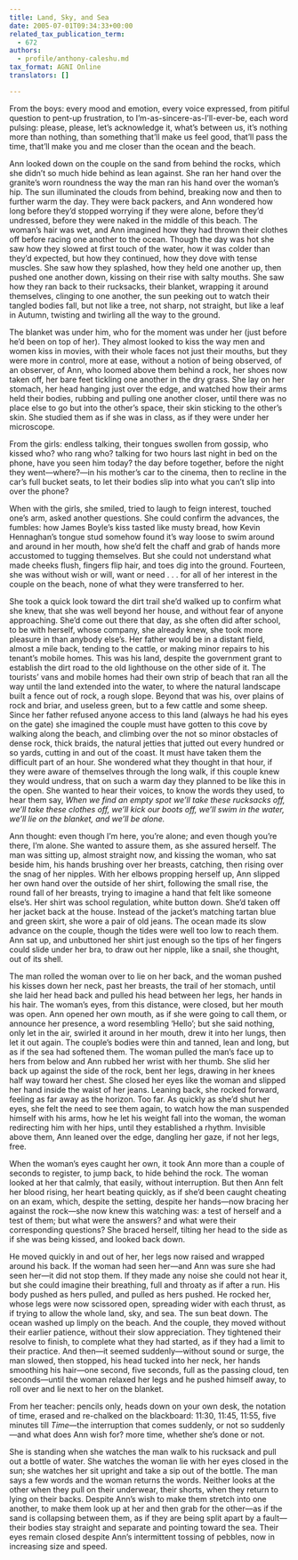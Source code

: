 ```yaml
---
title: Land, Sky, and Sea
date: 2005-07-01T09:34:33+00:00
related_tax_publication_term:
  - 672
authors:
  - profile/anthony-caleshu.md
tax_format: AGNI Online
translators: []

---
```

From the boys: every mood and emotion, every voice expressed, from pitiful question to pent-up frustration, to I’m-as-sincere-as-I’ll-ever-be, each word pulsing: please, please, let’s acknowledge it, what’s between us, it’s nothing more than nothing, than something that’ll make us feel good, that’ll pass the time, that’ll make you and me closer than the ocean and the beach.

Ann looked down on the couple on the sand from behind the rocks, which she didn’t so much hide behind as lean against. She ran her hand over the granite’s worn roundness the way the man ran his hand over the woman’s hip. The sun illuminated the clouds from behind, breaking now and then to further warm the day. They were back packers, and Ann wondered how long before they’d stopped worrying if they were alone, before they’d undressed, before they were naked in the middle of this beach. The woman’s hair was wet, and Ann imagined how they had thrown their clothes off before racing one another to the ocean. Though the day was hot she saw how they slowed at first touch of the water, how it was colder than they’d expected, but how they continued, how they dove with tense muscles. She saw how they splashed, how they held one another up, then pushed one another down, kissing on their rise with salty mouths. She saw how they ran back to their rucksacks, their blanket, wrapping it around themselves, clinging to one another, the sun peeking out to watch their tangled bodies fall, but not like a tree, not sharp, not straight, but like a leaf in Autumn, twisting and twirling all the way to the ground.

The blanket was under him, who for the moment was under her (just before he’d been on top of her). They almost looked to kiss the way men and women kiss in movies, with their whole faces not just their mouths, but they were more in control, more at ease, without a notion of being observed, of an observer, of Ann, who loomed above them behind a rock, her shoes now taken off, her bare feet tickling one another in the dry grass. She lay on her stomach, her head hanging just over the edge, and watched how their arms held their bodies, rubbing and pulling one another closer, until there was no place else to go but into the other’s space, their skin sticking to the other’s skin. She studied them as if she was in class, as if they were under her microscope.

From the girls: endless talking, their tongues swollen from gossip, who kissed who? who rang who? talking for two hours last night in bed on the phone, have you seen him today? the day before together, before the night they went—where?—in his mother’s car to the cinema, then to recline in the car’s full bucket seats, to let their bodies slip into what you can’t slip into over the phone?

When with the girls, she smiled, tried to laugh to feign interest, touched one’s arm, asked another questions. She could confirm the advances, the fumbles: how James Boyle’s kiss tasted like musty bread, how Kevin Hennaghan’s tongue stud somehow found it’s way loose to swim around and around in her mouth, how she’d felt the chaff and grab of hands more accustomed to tugging themselves. But she could not understand what made cheeks flush, fingers flip hair, and toes dig into the ground. Fourteen, she was without wish or will, want or need . . . for all of her interest in the couple on the beach, none of what they were transferred to her.

She took a quick look toward the dirt trail she’d walked up to confirm what she knew, that she was well beyond her house, and without fear of anyone approaching. She’d come out there that day, as she often did after school, to be with herself, whose company, she already knew, she took more pleasure in than anybody else’s. Her father would be in a distant field, almost a mile back, tending to the cattle, or making minor repairs to his tenant’s mobile homes. This was his land, despite the government grant to establish the dirt road to the old lighthouse on the other side of it. The tourists’ vans and mobile homes had their own strip of beach that ran all the way until the land extended into the water, to where the natural landscape built a fence out of rock, a rough slope. Beyond that was his, over plains of rock and briar, and useless green, but to a few cattle and some sheep. Since her father refused anyone access to this land (always he had his eyes on the gate) she imagined the couple must have gotten to this cove by walking along the beach, and climbing over the not so minor obstacles of dense rock, thick braids, the natural jetties that jutted out every hundred or so yards, cutting in and out of the coast. It must have taken them the difficult part of an hour. She wondered what they thought in that hour, if they were aware of themselves through the long walk, if this couple knew they would undress, that on such a warm day they planned to be like this in the open. She wanted to hear their voices, to know the words they used, to hear them say, _When we find an empty spot we’ll take these rucksacks off, we’ll take these clothes off, we’ll kick our boots off, we’ll swim in the water, we’ll lie on the blanket, and we’ll be alone._

Ann thought: even though I’m here, you’re alone; and even though you’re there, I’m alone. She wanted to assure them, as she assured herself. The man was sitting up, almost straight now, and kissing the woman, who sat beside him, his hands brushing over her breasts, catching, then rising over the snag of her nipples. With her elbows propping herself up, Ann slipped her own hand over the outside of her shirt, following the small rise, the round fall of her breasts, trying to imagine a hand that felt like someone else’s. Her shirt was school regulation, white button down. She’d taken off her jacket back at the house. Instead of the jacket’s matching tartan blue and green skirt, she wore a pair of old jeans. The ocean made its slow advance on the couple, though the tides were well too low to reach them. Ann sat up, and unbuttoned her shirt just enough so the tips of her fingers could slide under her bra, to draw out her nipple, like a snail, she thought, out of its shell.

The man rolled the woman over to lie on her back, and the woman pushed his kisses down her neck, past her breasts, the trail of her stomach, until she laid her head back and pulled his head between her legs, her hands in his hair. The woman’s eyes, from this distance, were closed, but her mouth was open. Ann opened her own mouth, as if she were going to call them, or announce her presence, a word resembling ‘Hello’; but she said nothing, only let in the air, swirled it around in her mouth, drew it into her lungs, then let it out again. The couple’s bodies were thin and tanned, lean and long, but as if the sea had softened them. The woman pulled the man’s face up to hers from below and Ann rubbed her wrist with her thumb. She slid her back up against the side of the rock, bent her legs, drawing in her knees half way toward her chest. She closed her eyes like the woman and slipped her hand inside the waist of her jeans. Leaning back, she rocked forward, feeling as far away as the horizon. Too far. As quickly as she’d shut her eyes, she felt the need to see them again, to watch how the man suspended himself with his arms, how he let his weight fall into the woman, the woman redirecting him with her hips, until they established a rhythm. Invisible above them, Ann leaned over the edge, dangling her gaze, if not her legs, free.

When the woman’s eyes caught her own, it took Ann more than a couple of seconds to register, to jump back, to hide behind the rock. The woman looked at her that calmly, that easily, without interruption. But then Ann felt her blood rising, her heart beating quickly, as if she’d been caught cheating on an exam, which, despite the setting, despite her hands—now bracing her against the rock—she now knew this watching was: a test of herself and a test of them; but what were the answers? and what were their corresponding questions? She braced herself, tilting her head to the side as if she was being kissed, and looked back down.

He moved quickly in and out of her, her legs now raised and wrapped around his back. If the woman had seen her—and Ann was sure she had seen her—it did not stop them. If they made any noise she could not hear it, but she could imagine their breathing, full and throaty as if after a run. His body pushed as hers pulled, and pulled as hers pushed. He rocked her, whose legs were now scissored open, spreading wider with each thrust, as if trying to allow the whole land, sky, and sea. The sun beat down. The ocean washed up limply on the beach. And the couple, they moved without their earlier patience, without their slow appreciation. They tightened their resolve to finish, to complete what they had started, as if they had a limit to their practice. And then—it seemed suddenly—without sound or surge, the man slowed, then stopped, his head tucked into her neck, her hands smoothing his hair—one second, five seconds, full as the passing cloud, ten seconds—until the woman relaxed her legs and he pushed himself away, to roll over and lie next to her on the blanket.

From her teacher: pencils only, heads down on your own desk, the notation of time, erased and re-chalked on the blackboard: 11:30, 11:45, 11:55, five minutes till _Time_—the interruption that comes suddenly, or not so suddenly—and what does Ann wish for? more time, whether she’s done or not.

She is standing when she watches the man walk to his rucksack and pull out a bottle of water. She watches the woman lie with her eyes closed in the sun; she watches her sit upright and take a sip out of the bottle. The man says a few words and the woman returns the words. Neither looks at the other when they pull on their underwear, their shorts, when they return to lying on their backs. Despite Ann’s wish to make them stretch into one another, to make them look up at her and then grab for the other—as if the sand is collapsing between them, as if they are being split apart by a fault—their bodies stay straight and separate and pointing toward the sea. Their eyes remain closed despite Ann’s intermittent tossing of pebbles, now in increasing size and speed.